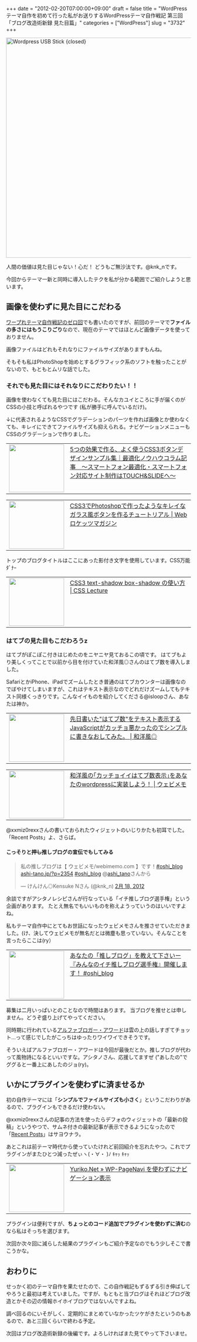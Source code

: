 +++
date = "2012-02-20T07:00:00+09:00"
draft = false
title = "WordPressテーマ自作を初めて行った私がお送りするWordPressテーマ自作戦記 第三回 「ブログ改造術新録 見た目篇」"
categories = ["WordPress"]
slug = "3732"
+++

<a href="http://www.flickr.com/photos/30223382@N06/4687828246/" title="Wordpress USB Stick {closed} by Debs (ò‿ó)♪, on Flickr" target="_blank"><img class="flickr_photo" src="http://farm5.static.flickr.com/4024/4687828246_936903c974_z.jpg" alt="Wordpress USB Stick {closed}" width="600px"/></a>

人間の価値は見た目じゃない！心だ！
どうもご無沙汰です。@knk_nです。

今回からテーマ一新と同時に導入したテクを私が分かる範囲でご紹介しようと思います。<!--more--><h2>画像を使わずに見た目にこだわる</h2>
<a href="http://knk-n.com/2012/02/09/making_myblogtheme/" target="_blank">ワープれテーマ自作戦記のゼロ回</a>でも書いたのですが、前回のテーマで<strong>ファイルの多さにはもうこりごり</strong>なので、現在のテーマではほとんど画像データを使っておりません。

画像ファイルはどれもそれなりにファイルサイズがありますもんね。

そもそも私はPhotoShopを始めとするグラフィック系のソフトを触ったことがないので、もともとムリな話でした。

<h3>それでも見た目にはそれなりにこだわりたい！！</h3>
画像を使わなくても見た目にはこだわる。そんなカユイところに手が届くのがCSSの小技と呼ばれるやつです (私が勝手に呼んでいるだけ)。

↓に代表されるようなCSSでグラデーションのパーツを作れば画像とか使わなくても、キレイにできてファイルサイズも抑えられる。ナビゲーションメニューもCSSのグラデーションで作りました。

<table width="100%"><td valign="top" width="150"><a href="http://touch-slide.jp/column/304/" target="_blank"><img border="0" src="http://capture.heartrails.com/150x130/shadow?http://touch-slide.jp/column/304/" alt="" width="150" height="130" /></a></td><td valign="top"><a href="http://touch-slide.jp/column/304/" target="_blank">5つの効果で作る、よく使うCSS3ボタンデザインサンプル集｜最適化ノウハウコラム記事　～スマートフォン最適化・スマートフォン対応サイト制作はTOUCH&SLIDEへ～</a><script type="text/javascript">var url="http://touch-slide.jp/column/304/";</script><script src="http://api.b.st-hatena.com/entry.count?url=http://touch-slide.jp/column/304/&callback=hatebTxt"></script></td></table>

<table width="100%"><td valign="top" width="150"><a href="http://webrocketsmagazine.com/entry/20120131/css3-aqua-button-tutorial.html" target="_blank"><img border="0" src="http://capture.heartrails.com/150x130/shadow?http://webrocketsmagazine.com/entry/20120131/css3-aqua-button-tutorial.html" alt="" width="150" height="130" /></a></td><td valign="top"><a href="http://webrocketsmagazine.com/entry/20120131/css3-aqua-button-tutorial.html" target="_blank">CSS3でPhotoshopで作ったようなキレイなガラス風ボタンを作るチュートリアル | Webロケッツマガジン</a><script type="text/javascript">var url="http://webrocketsmagazine.com/entry/20120131/css3-aqua-button-tutorial.html";</script><script src="http://api.b.st-hatena.com/entry.count?url=http://webrocketsmagazine.com/entry/20120131/css3-aqua-button-tutorial.html&callback=hatebTxt"></script></td></table>

トップのブログタイトルはここにあった影付き文字を使用しています。CSS万能ﾀﾞﾅｰ
<table width="100%"><td valign="top" width="150"><a href="http://www.css-lecture.com/log/css3/css3-text-shadow-box-shadow.html" target="_blank"><img border="0" src="http://capture.heartrails.com/150x130/shadow?http://www.css-lecture.com/log/css3/css3-text-shadow-box-shadow.html" alt="" width="150" height="130" /></a></td><td valign="top"><a href="http://www.css-lecture.com/log/css3/css3-text-shadow-box-shadow.html" target="_blank">CSS3 text-shadow box-shadow の使い方 | CSS Lecture</a><script type="text/javascript">var url="http://www.css-lecture.com/log/css3/css3-text-shadow-box-shadow.html";</script><script src="http://api.b.st-hatena.com/entry.count?url=http://www.css-lecture.com/log/css3/css3-text-shadow-box-shadow.html&callback=hatebTxt"></script></td></table>

<h3>はてブの見た目もこだわろうz</h3>
はてブがぽこぽこ付きはじめたのをニヤニヤ見ておるこの頃です。
はてブもより美しくってことで以前から目を付けていた和洋風◎さんのはてブ数を導入しました。

SafariとかiPhone、iPadでズームしたとき普通のはてブカウンターは画像なのでぼやけてしまいますが、これはテキスト表示なのでどれだけズームしてもテキスト同様くっきりです。こんなイイものを紹介してくださる@isloopさん、あなたは神か。

<table width="100%"><td valign="top" width="150"><a href="http://wayohoo.com/programming/javascript/new-hatena-bookmarks-count-text-view-code.html" target="_blank"><img border="0" src="http://capture.heartrails.com/150x130/shadow?http://wayohoo.com/programming/javascript/new-hatena-bookmarks-count-text-view-code.html" alt="" width="150" height="130" /></a></td><td valign="top"><a href="http://wayohoo.com/programming/javascript/new-hatena-bookmarks-count-text-view-code.html" target="_blank">先日書いた"はてブ数"をテキスト表示するJavaScriptがカッチョ悪かったのでシンプルに書きなおしてみた。 | 和洋風◎</a><script type="text/javascript">var url="http://wayohoo.com/programming/javascript/new-hatena-bookmarks-count-text-view-code.html";</script><script src="http://api.b.st-hatena.com/entry.count?url=http://wayohoo.com/programming/javascript/new-hatena-bookmarks-count-text-view-code.html&callback=hatebTxt"></script></td></table>

<table width="100%"><td valign="top" width="150"><a href="http://webimemo.com/wordpress/46" target="_blank"><img border="0" src="http://capture.heartrails.com/150x130/shadow?http://webimemo.com/wordpress/46" alt="" width="150" height="130" /></a></td><td valign="top"><a href="http://webimemo.com/wordpress/46" target="_blank">和洋風の｢カッチョイイはてブ数表示｣をあなたのwordpressに実装しよう！ | ウェビメモ</a><script type="text/javascript">var url="http://webimemo.com/wordpress/46";</script><script src="http://api.b.st-hatena.com/entry.count?url=http://webimemo.com/wordpress/46&callback=hatebTxt"></script></td></table>
@xxmiz0rexxさんの書いておられたウィジェットのいじりかたも初耳でした。「Recent Posts」よ、さらば。

<h4>こっそりと<del>押し</del>推しブログの宣伝でもしてみる</h4>
<blockquote class="twitter-tweet" lang="ja"><p>私の推しブログは【 ウェビメモ/webimemo.com 】です！<a href="https://twitter.com/search/%2523oshi_blog">#oshi_blog</a> <a href="http://t.co/2qNTq3Wa" title="http://www.ashi-tano.jp/?p=2354">ashi-tano.jp/?p=2354</a> <a href="https://twitter.com/search/%2523oshi_blog">#oshi_blog</a> @<a href="https://twitter.com/ashi_tano">ashi_tano</a>さんから</p>&mdash; けんけん◎Kensuke Nさん (@knk_n) <a href="https://twitter.com/knk_n/status/170869847033516032" data-datetime="2012-02-18T13:58:40+00:00">2月 18, 2012</a></blockquote>
<script src="//platform.twitter.com/widgets.js" charset="utf-8"></script>
余談ですがアシタノレシピさんが行なっている「イチ推しブログ選手権」という企画があります。
たとえ無名でもいいものを称えようっていうのはいいですよね。

私もテーマ自作中にとてもお世話になったウェビメモさんを推させていただきました。(け、決してウェビメモが無名だとは微塵も思っていない。そんなことを言ったらここは(ry）

<table width="100%"><td valign="top" width="150"><a href="http://www.ashi-tano.jp/?p=2354" target="_blank"><img border="0" src="http://capture.heartrails.com/150x130/shadow?http://www.ashi-tano.jp/?p=2354" alt="" width="150" height="130" /></a></td><td valign="top"><a href="http://www.ashi-tano.jp/?p=2354" target="_blank">あなたの「推しブログ」を教えて下さいー『みんなのイチ推しブログ選手権』開催します！ #oshi_blog</a><script type="text/javascript">var url="http://www.ashi-tano.jp/?p=2354";</script><script src="http://api.b.st-hatena.com/entry.count?url=http://www.ashi-tano.jp/?p=2354&callback=hatebTxt"></script></td></table>

募集は二月いっぱいとのことなので時間はあります。
当ブログを推せとは申しません。どうぞ盛り上げてやってください。

同時期に行われている<a href="http://alphabloggers.com/" target="_blank">アルファブロガー・アワード</a>は雲の上の話しすぎてチョット…って感じでしたがこっちはゆったりワイワイできそうです。

そういえばアルファブロガー・アワードは今回が最後だとか。推しブログが代わって風物詩になるといいですな。アシタノさん、応援してますぜ ("あしたの"でググると一番上にあしたのジョ(ry)。

<h2>いかにプラグインを使わずに済ませるか</h2>
初の自作テーマには「<strong>シンプルでファイルサイズも小さく</strong>」というこだわりがあるので、プラグインもできるだけ使わない。

@xxmiz0rexxさんの記事の方法を使ったらデフォのウィジェットの「最新の投稿」というやつで、サムネ付きの最新記事が表示できるようになったので「<a href="http://wordpress.org/extend/plugins/recent-posts/" target="_blank">Recent Posts</a>」はサヨウナラ。

あとこれは前テーマ時代から使っていたけれど前回紹介を忘れたやつ。これでプラグインがまたひとつ減ったぜぃヽ(・∀・ )ﾉ ｷｬｯ ｷｬｯ
<table width="100%"><td valign="top" width="150"><a href="http://www.yuriko.net/arc/2008/07/26/navigation/" target="_blank"><img border="0" src="http://capture.heartrails.com/150x130/shadow?http://www.yuriko.net/arc/2008/07/26/navigation/" alt="" width="150" height="130" /></a></td><td valign="top"><a href="http://www.yuriko.net/arc/2008/07/26/navigation/" target="_blank">Yuriko.Net » WP-PageNavi を使わずにナビゲーション表示</a><script type="text/javascript">var url="http://www.yuriko.net/arc/2008/07/26/navigation/";</script><script src="http://api.b.st-hatena.com/entry.count?url=http://www.yuriko.net/arc/2008/07/26/navigation/&callback=hatebTxt"></script></td></table>

プラグインは便利ですが、<strong>ちょっとのコード追加でプラグインを使わずに済む</strong>のなら私はそっちを選びます。

次回か次々回に減らした結果のプラグインもご紹介予定なのでもう少しそこで書こうかな。


<h2>おわりに</h2>
せっかく初のテーマ自作を果たせたので、この自作戦記もずるずる引き伸ばしてやろうと最初は考えていました。ですが、もともと当ブログはそれほどブログ改造とかその辺の情報ホイホイブログではないんですよね。

調べ回るのにいそがしく、定期的にまとめていなかったツケがきたというのもあるので、あと三回くらいで終わる予定。

次回はブログ改造術新録の後編です。よろしければまた見てやって下さいませ。
